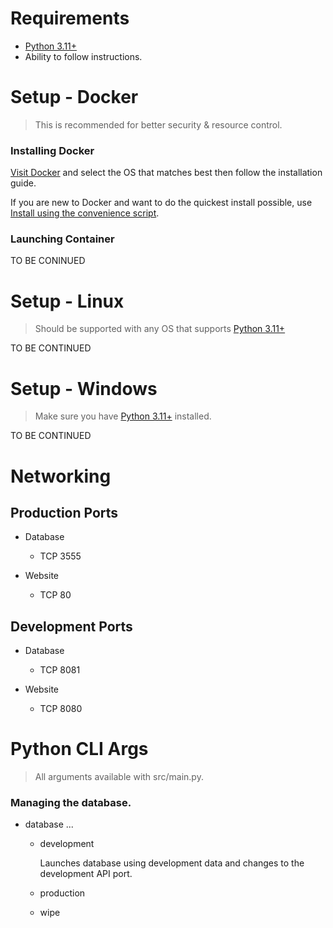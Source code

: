 # Requirements
* [Python 3.11+](https://www.python.org/downloads/) 
* Ability to follow instructions.



# Setup - Docker
> This is recommended for better security & resource control.
### Installing Docker
[Visit Docker](https://docs.docker.com/engine/install/) and select the OS that matches best then follow the installation guide.

If you are new to Docker and want to do the quickest install possible, use [Install using the convenience script](https://docs.docker.com/engine/install/debian/#install-using-the-convenience-script).

### Launching Container
TO BE CONINUED

# Setup - Linux
> Should be supported with any OS that supports [Python 3.11+](https://www.python.org/downloads/) 

TO BE CONTINUED

# Setup - Windows
> Make sure you have [Python 3.11+](https://www.python.org/downloads/) installed.

TO BE CONTINUED

# Networking
## Production Ports
* Database
    * TCP 3555

* Website
    * TCP 80

## Development Ports
* Database
    * TCP 8081

* Website
    * TCP 8080


# Python CLI Args
> All arguments available with src/main.py.

### Managing the database.
* database ...
    * development

        Launches database using development data and changes to the development API port.
    * production
    * wipe
